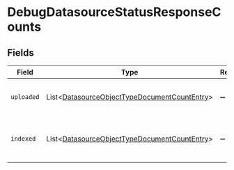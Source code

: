 # DebugDatasourceStatusResponseCounts


## Fields

| Field                                                                                                              | Type                                                                                                               | Required                                                                                                           | Description                                                                                                        |
| ------------------------------------------------------------------------------------------------------------------ | ------------------------------------------------------------------------------------------------------------------ | ------------------------------------------------------------------------------------------------------------------ | ------------------------------------------------------------------------------------------------------------------ |
| `uploaded`                                                                                                         | List\<[DatasourceObjectTypeDocumentCountEntry](../../models/components/DatasourceObjectTypeDocumentCountEntry.md)> | :heavy_minus_sign:                                                                                                 | A list of object types and corresponding upload counts                                                             |
| `indexed`                                                                                                          | List\<[DatasourceObjectTypeDocumentCountEntry](../../models/components/DatasourceObjectTypeDocumentCountEntry.md)> | :heavy_minus_sign:                                                                                                 | The number of documents indexed, grouped by objectType                                                             |